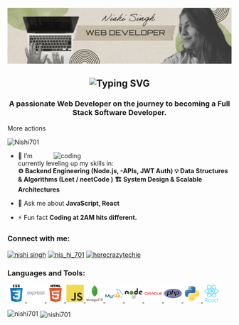 ![](https://github.com/Nishi701/Nishi701/blob/main/Untitled%20(3).png)
<h2 align="center">
  <img src="https://readme-typing-svg.demolab.com?font=Ubuntu+Bold&size=26&pause=1000&color=000080&center=true&vCenter=true&width=650&lines=Hi+%F0%9F%91%8B%2C+I'm+Nishi+Singh;A+Web+Developer+%F0%9F%91%A9%E2%80%8D%F0%9F%92%BB;ICP+DApp+Builder;Future+Full+Stack+Developer" alt="Typing SVG" />
</h2>


<h3 align="center">A passionate Web Developer on the journey to becoming a Full Stack Software Developer.</h3>
More actions
<p align="left"> <img src="https://komarev.com/ghpvc/?username=Nishi701&label=Profile%20views&color=0e75b6&style=flat" alt="Nishi701" /> </p>

<img align="right" alt="coding" width="400" src="https://imgvisuals.com/cdn/shop/products/animated-female-coder-character-402691.gif?v=1698899292">


- 🌱 I’m currently leveling up my skills in:  <br/>**⚙️ Backend Engineering (Node.js, -APIs, JWT Auth) 💡 Data Structures & Algorithms (Leet / neetCode )   🏗️ System Design & Scalable Architectures**

- 💬 Ask me about **JavaScript, React**

- ⚡ Fun fact **Coding at 2AM hits different.**

<h3 align="left">Connect with me:</h3>
<p align="left">
<a href="https://linkedin.com/in/nishi-singh-495073282" target="blank"><img align="center" src="https://raw.githubusercontent.com/rahuldkjain/github-profile-readme-generator/master/src/images/icons/Social/linked-in-alt.svg" alt="nishi singh" height="30" width="40" /></a>
<a href="https://instagram.com/nis_hi_701" target="blank"><img align="center" src="https://raw.githubusercontent.com/rahuldkjain/github-profile-readme-generator/master/src/images/icons/Social/instagram.svg" alt="nis_hi_701" height="30" width="40" /></a>
<a href="https://youtube.com/@herecrazytechie?si=8CQhJiAyC0Rr7xwk" target="blank"><img align="center" src="https://raw.githubusercontent.com/rahuldkjain/github-profile-readme-generator/master/src/images/icons/Social/youtube.svg" alt="herecrazytechie" height="30" width="40" /></a>
</p>

<h3 align="left">Languages and Tools:</h3>
<p align="left"> <a href="https://www.w3schools.com/css/" target="_blank" rel="noreferrer"> <img src="https://raw.githubusercontent.com/devicons/devicon/master/icons/css3/css3-original-wordmark.svg" alt="css3" width="40" height="40"/> </a> <a href="https://expressjs.com" target="_blank" rel="noreferrer"> <img src="https://raw.githubusercontent.com/devicons/devicon/master/icons/express/express-original-wordmark.svg" alt="express" width="40" height="40"/> </a> <a href="https://www.w3.org/html/" target="_blank" rel="noreferrer"> <img src="https://raw.githubusercontent.com/devicons/devicon/master/icons/html5/html5-original-wordmark.svg" alt="html5" width="40" height="40"/> </a> <a href="https://developer.mozilla.org/en-US/docs/Web/JavaScript" target="_blank" rel="noreferrer"> <img src="https://raw.githubusercontent.com/devicons/devicon/master/icons/javascript/javascript-original.svg" alt="javascript" width="40" height="40"/> </a> <a href="https://www.mongodb.com/" target="_blank" rel="noreferrer"> <img src="https://raw.githubusercontent.com/devicons/devicon/master/icons/mongodb/mongodb-original-wordmark.svg" alt="mongodb" width="40" height="40"/> </a> <a href="https://www.mysql.com/" target="_blank" rel="noreferrer"> <img src="https://raw.githubusercontent.com/devicons/devicon/master/icons/mysql/mysql-original-wordmark.svg" alt="mysql" width="40" height="40"/> </a> <a href="https://nodejs.org" target="_blank" rel="noreferrer"> <img src="https://raw.githubusercontent.com/devicons/devicon/master/icons/nodejs/nodejs-original-wordmark.svg" alt="nodejs" width="40" height="40"/> </a> <a href="https://www.oracle.com/" target="_blank" rel="noreferrer"> <img src="https://raw.githubusercontent.com/devicons/devicon/master/icons/oracle/oracle-original.svg" alt="oracle" width="40" height="40"/> </a> <a href="https://www.php.net" target="_blank" rel="noreferrer"> <img src="https://raw.githubusercontent.com/devicons/devicon/master/icons/php/php-original.svg" alt="php" width="40" height="40"/> </a> <a href="https://www.python.org" target="_blank" rel="noreferrer"> <img src="https://raw.githubusercontent.com/devicons/devicon/master/icons/python/python-original.svg" alt="python" width="40" height="40"/> </a> <a href="https://reactjs.org/" target="_blank" rel="noreferrer"> <img src="https://raw.githubusercontent.com/devicons/devicon/master/icons/react/react-original-wordmark.svg" alt="react" width="40" height="40"/> </a> </p>

<p><img align="left" src="https://github-readme-stats.vercel.app/api/top-langs?username=nishi701&show_icons=true&locale=en&layout=compact" alt="nishi701" /></p>

<p>&nbsp;<img align="center" src="https://github-readme-stats.vercel.app/api?username=nishi701&show_icons=true&locale=en" alt="nishi701" /></p>

